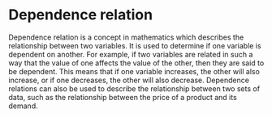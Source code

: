 # Dependence relation

Dependence relation is a concept in mathematics which describes the relationship between two variables. It is used to determine if one variable is dependent on another. For example, if two variables are related in such a way that the value of one affects the value of the other, then they are said to be dependent. This means that if one variable increases, the other will also increase, or if one decreases, the other will also decrease. Dependence relations can also be used to describe the relationship between two sets of data, such as the relationship between the price of a product and its demand.
